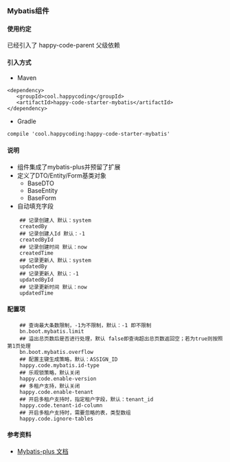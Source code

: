 ### Mybatis组件
#### 使用约定

已经引入了 happy-code-parent 父级依赖

#### 引入方式

- Maven

```
<dependency>
   <groupId>cool.happycoding</groupId>
   <artifactId>happy-code-starter-mybatis</artifactId>
</dependency>
```    

- Gradle

```
compile 'cool.happycoding:happy-code-starter-mybatis'
```

#### 说明
- 组件集成了mybatis-plus并预留了扩展
- 定义了DTO/Entity/Form基类对象
    - BaseDTO
    - BaseEntity
    - BaseForm
- 自动填充字段
```
    ## 记录创建人 默认：system
    createdBy
    ## 记录创建人Id 默认：-1
    createdById
    ## 记录创建时间 默认：now
    createdTime
    ## 记录更新人 默认：system
    updatedBy    
    ## 记录更新人 默认：-1
    updatedById
    ## 记录更新时间 默认：now
    updatedTime   
```
 
 
#### 配置项
```
    ## 查询最大条数限制，-1为不限制，默认：-1 即不限制
    bn.boot.mybatis.limit
    ## 溢出总页数后是否进行处理，默认 false即查询超出总页数返回空；若为true则按照第1页处理
    bn.boot.mybatis.overflow
    ## 配置主键生成策略，默认：ASSIGN_ID
    happy.code.mybatis.id-type
    ## 乐观锁策略，默认关闭
    happy.code.enable-version
    ## 多租户支持，默认关闭
    happy.code.enable-tenant
    ## 开启多租户支持时，指定租户字段，默认：tenant_id
    happy.code.tenant-id-column
    ## 开启多租户支持时，需要忽略的表，类型数组
    happy.code.ignore-tables
```   
    
#### 参考资料
- [Mybatis-plus 文档](https://baomidou.com/)      